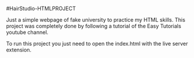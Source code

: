 #HairStudio-HTMLPROJECT

Just a simple webpage of fake university to practice my HTML skills. This project was completely done by following a tutorial of the Easy Tutorials youtube channel.

To run this project you just need to open the index.html with the live server extension. 
